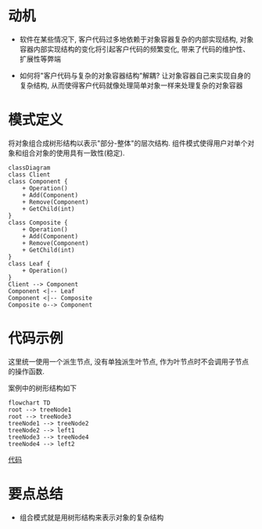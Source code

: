 # 动机
- 软件在某些情况下, 客户代码过多地依赖于对象容器复杂的内部实现结构, 对象容器内部实现结构的变化将引起客户代码的频繁变化, 带来了代码的维护性、扩展性等弊端

- 如何将"客户代码与复杂的对象容器结构"解耦? 让对象容器自己来实现自身的复杂结构, 从而使得客户代码就像处理简单对象一样来处理复杂的对象容器

# 模式定义
将对象组合成树形结构以表示"部分-整体"的层次结构. 组件模式使得用户对单个对象和组合对象的使用具有一致性(稳定). 

```mermaid
classDiagram
class Client
class Component {
    + Operation()
    + Add(Component)
    + Remove(Component)
    + GetChild(int)
}
class Composite {
    + Operation()
    + Add(Component)
    + Remove(Component)
    + GetChild(int)
}
class Leaf {
    + Operation()
}
Client --> Component
Component <|-- Leaf
Component <|-- Composite
Composite o--> Component
```

# 代码示例
这里统一使用一个派生节点, 没有单独派生叶节点, 作为叶节点时不会调用子节点的操作函数.

案例中的树形结构如下
```mermaid
flowchart TD
root --> treeNode1
root --> treeNode3
treeNode1 --> treeNode2
treeNode2 --> left1
treeNode3 --> treeNode4
treeNode4 --> left2
```

[代码](composite.cpp)

# 要点总结
- 组合模式就是用树形结构来表示对象的复杂结构